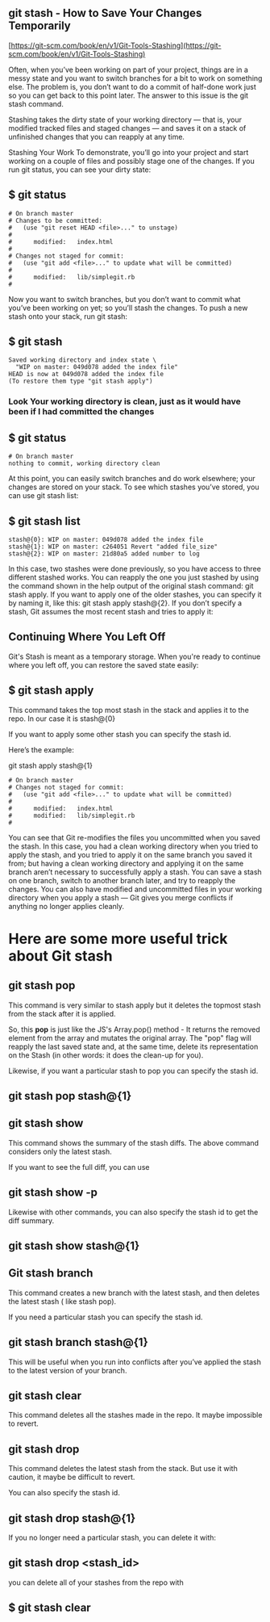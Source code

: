 ## git stash - How to Save Your Changes Temporarily

[https://git-scm.com/book/en/v1/Git-Tools-Stashing](https://git-scm.com/book/en/v1/Git-Tools-Stashing)

Often, when you’ve been working on part of your project, things are in a messy state and you want to switch branches for a bit to work on something else. The problem is, you don’t want to do a commit of half-done work just so you can get back to this point later. The answer to this issue is the git stash command.

Stashing takes the dirty state of your working directory — that is, your modified tracked files and staged changes — and saves it on a stack of unfinished changes that you can reapply at any time.

Stashing Your Work
To demonstrate, you’ll go into your project and start working on a couple of files and possibly stage one of the changes. If you run git status, you can see your dirty state:

## $ git status

```
# On branch master
# Changes to be committed:
#   (use "git reset HEAD <file>..." to unstage)
#
#      modified:   index.html
#
# Changes not staged for commit:
#   (use "git add <file>..." to update what will be committed)
#
#      modified:   lib/simplegit.rb
#
```
Now you want to switch branches, but you don’t want to commit what you’ve been working on yet; so you’ll stash the changes. To push a new stash onto your stack, run git stash:

## $ git stash

```
Saved working directory and index state \
  "WIP on master: 049d078 added the index file"
HEAD is now at 049d078 added the index file
(To restore them type "git stash apply")
```

### Look Your working directory is clean, just as it would have been if I had committed the changes

## $ git status

```
# On branch master
nothing to commit, working directory clean
```

At this point, you can easily switch branches and do work elsewhere; your changes are stored on your stack. To see which stashes you’ve stored, you can use git stash list:

## $ git stash list

```
stash@{0}: WIP on master: 049d078 added the index file
stash@{1}: WIP on master: c264051 Revert "added file_size"
stash@{2}: WIP on master: 21d80a5 added number to log

```

In this case, two stashes were done previously, so you have access to three different stashed works. You can reapply the one you just stashed by using the command shown in the help output of the original stash command: git stash apply. If you want to apply one of the older stashes, you can specify it by naming it, like this: git stash apply stash@{2}. If you don’t specify a stash, Git assumes the most recent stash and tries to apply it:

## Continuing Where You Left Off

Git's Stash is meant as a temporary storage. When you're ready to continue where you left off, you can restore the saved state easily:

## $ git stash apply

This command takes the top most stash in the stack and applies it to the repo. In our case it is stash@{0}

If you want to apply some other stash you can specify the stash id.

Here’s the example:

git stash apply stash@{1}

```
# On branch master
# Changes not staged for commit:
#   (use "git add <file>..." to update what will be committed)
#
#      modified:   index.html
#      modified:   lib/simplegit.rb
#
```
You can see that Git re-modifies the files you uncommitted when you saved the stash. In this case, you had a clean working directory when you tried to apply the stash, and you tried to apply it on the same branch you saved it from; but having a clean working directory and applying it on the same branch aren’t necessary to successfully apply a stash. You can save a stash on one branch, switch to another branch later, and try to reapply the changes. You can also have modified and uncommitted files in your working directory when you apply a stash — Git gives you merge conflicts if anything no longer applies cleanly.


# Here are some more useful trick about Git stash

## git stash pop

This command is very similar to stash apply but it deletes the topmost stash from the stack after it is applied.

So, this **pop** is just like the JS's Array.pop() method - It returns the removed element from the array and mutates the original array. The "pop" flag will reapply the last saved state and, at the same time, delete its representation on the Stash (in other words: it does the clean-up for you).

Likewise, if you want a particular stash to pop you can specify the stash id.

## git stash pop stash@{1}

## git stash show

This command shows the summary of the stash diffs. The above command considers only the latest stash.


If you want to see the full diff, you can use

## git stash show -p

Likewise with other commands, you can also specify the stash id to get the diff summary.

## git stash show stash@{1}

## Git stash branch <name>

This command creates a new branch with the latest stash, and then deletes the latest stash ( like stash pop).

If you need a particular stash you can specify the stash id.

## git stash branch <name> stash@{1}

This will be useful when you run into conflicts after you’ve applied the stash to the latest version of your branch.

## git stash clear

This command deletes all the stashes made in the repo. It maybe impossible to revert.

## git stash drop

This command deletes the latest stash from the stack. But use it with caution, it maybe be difficult to revert.

You can also specify the stash id.

## git stash drop stash@{1}

If you no longer need a particular stash, you can delete it with:

## git stash drop <stash_id>

you can delete all of your stashes from the repo with

## $ git stash clear